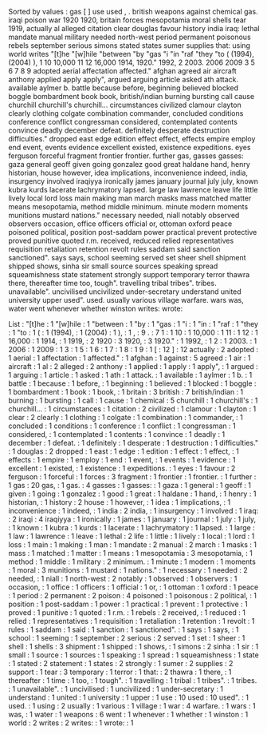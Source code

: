Sorted by values :
gas [ ] use used , . british weapons against chemical gas. iraqi poison war 1920 1920, britain forces mesopotamia moral shells tear 1919, actually al alleged citation clear douglas favour history india iraq: lethal mandate manual military needed north-west period permanent poisonous rebels september serious simons stated states sumer supplies that: using world writes "[t]he "[w]hile "between "by "gas "i "in "raf "they "to ( (1994), (2004) ), 1 10 10,000 11 12 16,000 1914, 1920." 1992, 2 2003. 2006 2009 3 5 6 7 8 9 adopted aerial affectation affected." afghan agreed air aircraft anthony applied apply apply", argued arguing article asked ath attack. available aylmer b. battle because before, beginning believed blocked boggle bombardment book book, british/indian burning bursting call cause churchill churchill's churchill... circumstances civilized clamour clayton clearly clothing colgate combination commander, concluded conditions conference conflict congressman considered, contemplated contents convince deadly december defeat. definitely desperate destruction difficulties." dropped east edge edition effect effect, effects empire employ end event, events evidence excellent existed, existence expeditions. eyes ferguson forceful fragment frontier frontier. further gas, gasses gasses: gaza general geoff given going gonzalez good great haldane hand, henry historian, house however, idea implications, inconvenience indeed, india, insurgency involved iraqiyya ironically james january journal july july, known kubra kurds lacerate lachrymatory lapsed. large law lawrence leave life little lively local lord loss main making man march masks mass matched matter means mesopotamia, method middle minimum. minute modern moments munitions mustard nations." necessary needed, niall notably observed observers occasion, office officers official or, ottoman oxford peace poisoned political, position post-saddam power practical prevent protective proved punitive quoted r.m. received, reduced relied representatives requisition retaliation retention revolt rules saddam said sanction sanctioned". says says, school seeming served set sheer shell shipment shipped shows, sinha sir small source sources speaking spread squeamishness state statement strongly support temporary terror thawra there, thereafter time too, tough". travelling tribal tribes". tribes. unavailable". uncivilised uncivilized under-secretary understand united university upper used". used. usually various village warfare. wars was, water went whenever whether winston writes: wrote: 

List :
"[t]he : 1
"[w]hile : 1
"between : 1
"by : 1
"gas : 1
"i : 1
"in : 1
"raf : 1
"they : 1
"to : 1
( : 1
(1994), : 1
(2004) : 1
), : 1
, : 9
. : 7
1 : 1
10 : 1
10,000 : 1
11 : 1
12 : 1
16,000 : 1
1914, : 1
1919, : 2
1920 : 3
1920, : 3
1920." : 1
1992, : 1
2 : 1
2003. : 1
2006 : 1
2009 : 1
3 : 1
5 : 1
6 : 1
7 : 1
8 : 1
9 : 1
[ : 12
] : 12
actually : 2
adopted : 1
aerial : 1
affectation : 1
affected." : 1
afghan : 1
against : 5
agreed : 1
air : 1
aircraft : 1
al : 2
alleged : 2
anthony : 1
applied : 1
apply : 1
apply", : 1
argued : 1
arguing : 1
article : 1
asked : 1
ath : 1
attack. : 1
available : 1
aylmer : 1
b. : 1
battle : 1
because : 1
before, : 1
beginning : 1
believed : 1
blocked : 1
boggle : 1
bombardment : 1
book : 1
book, : 1
britain : 3
british : 7
british/indian : 1
burning : 1
bursting : 1
call : 1
cause : 1
chemical : 5
churchill : 1
churchill's : 1
churchill... : 1
circumstances : 1
citation : 2
civilized : 1
clamour : 1
clayton : 1
clear : 2
clearly : 1
clothing : 1
colgate : 1
combination : 1
commander, : 1
concluded : 1
conditions : 1
conference : 1
conflict : 1
congressman : 1
considered, : 1
contemplated : 1
contents : 1
convince : 1
deadly : 1
december : 1
defeat. : 1
definitely : 1
desperate : 1
destruction : 1
difficulties." : 1
douglas : 2
dropped : 1
east : 1
edge : 1
edition : 1
effect : 1
effect, : 1
effects : 1
empire : 1
employ : 1
end : 1
event, : 1
events : 1
evidence : 1
excellent : 1
existed, : 1
existence : 1
expeditions. : 1
eyes : 1
favour : 2
ferguson : 1
forceful : 1
forces : 3
fragment : 1
frontier : 1
frontier. : 1
further : 1
gas : 20
gas, : 1
gas. : 4
gasses : 1
gasses: : 1
gaza : 1
general : 1
geoff : 1
given : 1
going : 1
gonzalez : 1
good : 1
great : 1
haldane : 1
hand, : 1
henry : 1
historian, : 1
history : 2
house : 1
however, : 1
idea : 1
implications, : 1
inconvenience : 1
indeed, : 1
india : 2
india, : 1
insurgency : 1
involved : 1
iraq: : 2
iraqi : 4
iraqiyya : 1
ironically : 1
james : 1
january : 1
journal : 1
july : 1
july, : 1
known : 1
kubra : 1
kurds : 1
lacerate : 1
lachrymatory : 1
lapsed. : 1
large : 1
law : 1
lawrence : 1
leave : 1
lethal : 2
life : 1
little : 1
lively : 1
local : 1
lord : 1
loss : 1
main : 1
making : 1
man : 1
mandate : 2
manual : 2
march : 1
masks : 1
mass : 1
matched : 1
matter : 1
means : 1
mesopotamia : 3
mesopotamia, : 1
method : 1
middle : 1
military : 2
minimum. : 1
minute : 1
modern : 1
moments : 1
moral : 3
munitions : 1
mustard : 1
nations." : 1
necessary : 1
needed : 2
needed, : 1
niall : 1
north-west : 2
notably : 1
observed : 1
observers : 1
occasion, : 1
office : 1
officers : 1
official : 1
or, : 1
ottoman : 1
oxford : 1
peace : 1
period : 2
permanent : 2
poison : 4
poisoned : 1
poisonous : 2
political, : 1
position : 1
post-saddam : 1
power : 1
practical : 1
prevent : 1
protective : 1
proved : 1
punitive : 1
quoted : 1
r.m. : 1
rebels : 2
received, : 1
reduced : 1
relied : 1
representatives : 1
requisition : 1
retaliation : 1
retention : 1
revolt : 1
rules : 1
saddam : 1
said : 1
sanction : 1
sanctioned". : 1
says : 1
says, : 1
school : 1
seeming : 1
september : 2
serious : 2
served : 1
set : 1
sheer : 1
shell : 1
shells : 3
shipment : 1
shipped : 1
shows, : 1
simons : 2
sinha : 1
sir : 1
small : 1
source : 1
sources : 1
speaking : 1
spread : 1
squeamishness : 1
state : 1
stated : 2
statement : 1
states : 2
strongly : 1
sumer : 2
supplies : 2
support : 1
tear : 3
temporary : 1
terror : 1
that: : 2
thawra : 1
there, : 1
thereafter : 1
time : 1
too, : 1
tough". : 1
travelling : 1
tribal : 1
tribes". : 1
tribes. : 1
unavailable". : 1
uncivilised : 1
uncivilized : 1
under-secretary : 1
understand : 1
united : 1
university : 1
upper : 1
use : 10
used : 10
used". : 1
used. : 1
using : 2
usually : 1
various : 1
village : 1
war : 4
warfare. : 1
wars : 1
was, : 1
water : 1
weapons : 6
went : 1
whenever : 1
whether : 1
winston : 1
world : 2
writes : 2
writes: : 1
wrote: : 1
